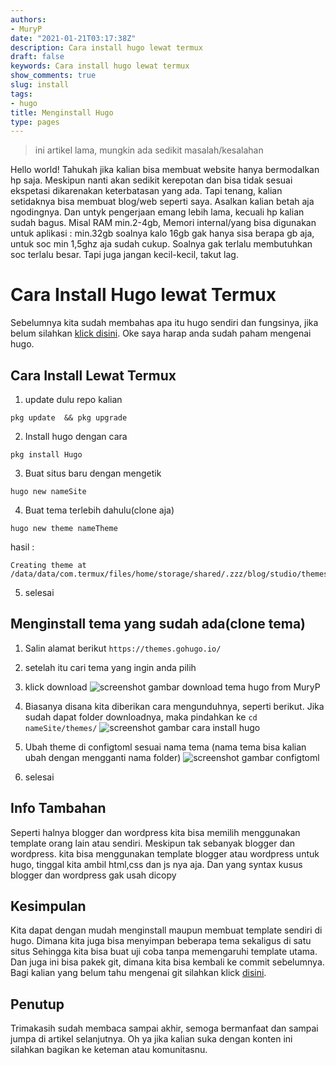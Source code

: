 ```yaml
---
authors:
- MuryP
date: "2021-01-21T03:17:38Z"
description: Cara install hugo lewat termux
draft: false
keywords: Cara install hugo lewat termux
show_comments: true
slug: install
tags:
- hugo
title: Menginstall Hugo
type: pages
---
```

 
> ini artikel lama, mungkin ada sedikit masalah/kesalahan

Hello world!
Tahukah jika kalian bisa membuat website hanya bermodalkan hp saja. Meskipun nanti akan sedikit kerepotan dan bisa tidak sesuai ekspetasi dikarenakan keterbatasan yang ada. Tapi tenang, kalian setidaknya bisa membuat blog/web seperti saya. Asalkan kalian betah aja ngodingnya. Dan untyk pengerjaan emang lebih lama, kecuali hp kalian sudah bagus. Misal RAM min.2-4gb, Memori internal/yang bisa digunakan untuk aplikasi : min.32gb soalnya kalo 16gb gak hanya sisa berapa gb aja, untuk soc min 1,5ghz aja sudah cukup. Soalnya gak terlalu membutuhkan soc terlalu besar. Tapi juga jangan kecil-kecil, takut lag.

# Cara Install Hugo lewat Termux
Sebelumnya kita sudah membahas apa itu hugo sendiri dan fungsinya, jika belum silahkan [klick disini](/apa-itu-hugo). Oke saya harap anda sudah paham mengenai hugo. 

## Cara Install Lewat Termux
1. update dulu repo kalian
```
pkg update  && pkg upgrade
```
2. Install hugo dengan cara
```
pkg install Hugo
```
3. Buat situs baru dengan mengetik
```
hugo new nameSite
```
4. Buat tema terlebih dahulu(clone aja)
```
hugo new theme nameTheme
```
hasil :
```
Creating theme at /data/data/com.termux/files/home/storage/shared/.zzz/blog/studio/themes/nameTheme
```
5. selesai

## Menginstall tema yang sudah ada(clone tema)
1. Salin alamat berikut `https://themes.gohugo.io/`

2. setelah itu cari tema yang ingin anda pilih

3. klick download
![screenshot gambar download tema hugo from MuryP](/menginstall-hugo/1.png)

4. Biasanya disana kita diberikan cara mengunduhnya, seperti berikut. Jika sudah dapat folder downloadnya, maka pindahkan ke `cd nameSite/themes/`
![screenshot gambar cara install hugo](/menginstall-hugo/2.png)

5. Ubah theme di configtoml sesuai nama tema (nama tema bisa kalian ubah dengan mengganti nama folder)
![screenshot gambar configtoml](/menginstall-hugo/3.png)
6. selesai

## Info Tambahan
Seperti halnya blogger dan wordpress kita bisa memilih menggunakan template orang lain atau sendiri. Meskipun tak sebanyak blogger dan wordpress. kita bisa menggunakan template blogger atau wordpress untuk hugo, tinggal kita ambil html,css dan js nya aja. Dan yang syntax kusus blogger dan wordpress gak usah dicopy

## Kesimpulan
Kita dapat dengan mudah menginstall maupun membuat template sendiri di hugo. Dimana kita juga bisa menyimpan beberapa tema sekaligus di satu situs  Sehingga kita bisa buat uji coba tanpa memengaruhi template utama. Dan juga ini bisa pakek git, dimana kita bisa kembali ke commit sebelumnya. Bagi kalian yang belum tahu mengenai git silahkan klick [disini](/apa-itu-git-dan-github-bagaimana-cara-cloning-repo-dan-daftar-perintahnya.).

## Penutup
Trimakasih sudah membaca sampai akhir, semoga bermanfaat dan sampai jumpa di artikel selanjutnya. Oh ya jika kalian suka dengan konten ini silahkan bagikan ke keteman atau komunitasnu.

